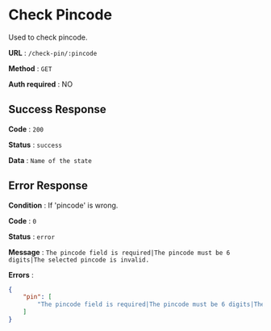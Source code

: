 # Check Pincode

Used to check pincode.

**URL** : `/check-pin/:pincode`

**Method** : `GET`

**Auth required** : NO

## Success Response

**Code** : `200`

**Status** : `success`

**Data** : `Name of the state`

## Error Response

**Condition** : If 'pincode' is wrong.

**Code** : `0`

**Status** : `error`

**Message** : `The pincode field is required|The pincode must be 6 digits|The selected pincode is invalid.`

**Errors** : 

```json
{
    "pin": [
        "The pincode field is required|The pincode must be 6 digits|The selected pincode is invalid."
    ]
}
```